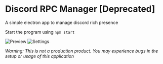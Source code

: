# Discord RPC Manager [Deprecated]
A simple electron app to manage discord rich presence

Start the program using `npm start`

![Preview](https://cdn.discordapp.com/attachments/528311102749147171/800420370824822784/unknown.png)
![Settings](https://media.discordapp.net/attachments/704235718876069908/795188818822037504/unknown.png)

*Warning: This is not a production product. You may experience bugs in the setup or usage of this application*
